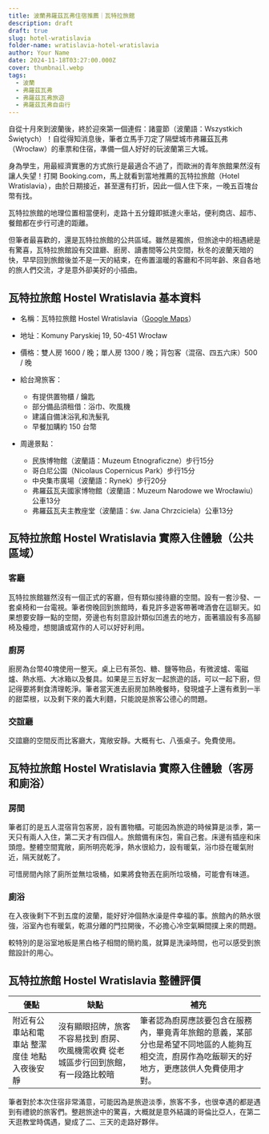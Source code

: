 ```yaml
---
title: 波蘭弗羅茲瓦弗住宿推薦｜瓦特拉旅館
description: draft
draft: true
slug: hotel-wratislavia
folder-name: wratislavia-hotel-wratislavia
author: Your Name
date: 2024-11-18T03:27:00.000Z
cover: thumbnail.webp
tags:
  - 波蘭
  - 弗羅茲瓦弗
  - 弗羅茲瓦弗旅遊
  - 弗羅茲瓦弗自由行
---
```

自從十月來到波蘭後，終於迎來第一個連假：諸靈節（波蘭語：Wszystkich Świętych）！自從得知消息後，筆者立馬手刀定了隔壁城市弗羅茲瓦弗（Wrocław）的車票和住宿，準備一個人好好的玩波蘭第三大城。

身為學生，用最經濟實惠的方式旅行是最適合不過了，而歐洲的青年旅館果然沒有讓人失望！打開 Booking.com，馬上就看到當地推薦的瓦特拉旅館（Hotel Wratislavia），由於日期接近，甚至還有打折，因此一個人住下來，一晚五百塊台幣有找。

瓦特拉旅館的地理位置相當便利，走路十五分鐘即抵達火車站，便利商店、超市、餐館都在步行可達的距離。

但筆者最喜歡的，還是瓦特拉旅館的公共區域。雖然是獨旅，但旅途中的相遇總是有驚喜，瓦特拉旅館設有交誼廳、廚房、讀書間等公共空間，秋冬的波蘭天暗的快，早早回到旅館後並不是一天的結束，在佈置溫暖的客廳和不同年齡、來自各地的旅人們交流，才是意外卻美好的小插曲。

## 瓦特拉旅館 Hostel Wratislavia 基本資料

* 名稱：瓦特拉旅館 Hostel Wratislavia（[Google Maps](https://maps.app.goo.gl/fhiThkmZZZjEsmiD7)）
* 地址：Komuny Paryskiej 19, 50-451 Wrocław
* 價格：雙人房 1600 / 晚；單人房 1300 / 晚；背包客（混宿、四五六床）500 / 晚
* 給台灣旅客：

  * 有提供置物櫃 / 鑰匙
  * 部分備品須租借：浴巾、吹風機
  * 建議自備沫浴乳和洗髮乳
  * 早餐加購約 150 台幣
* 周邊景點：

  * 民族博物館（波蘭語：Muzeum Etnograficzne）步行15分
  * 哥白尼公園（Nicolaus Copernicus Park）步行15分
  * 中央集市廣場（波蘭語：Rynek）步行20分
  * 弗羅茲瓦夫國家博物館（波蘭語：Muzeum Narodowe we Wrocławiu） 公車13分
  * 弗羅茲瓦夫主教座堂（波蘭語：św. Jana Chrzciciela）公車13分

## 瓦特拉旅館 Hostel Wratislavia 實際入住體驗（公共區域）

### 客廳

瓦特拉旅館雖然沒有一個正式的客廳，但有類似接待廳的空間。設有一套沙發、一套桌椅和一台電視。筆者傍晚回到旅館時，看見許多遊客帶著啤酒會在這聊天。如果想要安靜一點的空間，旁邊也有刻意設計類似凹進去的地方，面著牆設有多高腳椅及檯燈，想閱讀或寫作的人可以好好利用。

### 廚房

廚房為台幣40塊使用一整天。桌上已有茶包、糖、鹽等物品，有微波爐、電磁爐、熱水瓶、大冰箱以及餐具。如果是三五好友一起旅遊的話，可以一起下廚，但記得要將剩食清理乾淨。筆者當天進去廚房加熱晚餐時，發現爐子上還有煮到一半的甜菜根，以及剩下來的義大利麵，只能說是旅客公德心的問題。

### 交誼廳

交誼廳的空間反而比客廳大，寬敞安靜。大概有七、八張桌子。免費使用。

## 瓦特拉旅館 Hostel Wratislavia 實際入住體驗（客房和廁浴）

### 房間

筆者訂的是五人混宿背包客房，設有置物櫃。可能因為旅遊的時候算是淡季，第一天只有兩人入住，第二天才有四個人。旅館備有床包，需自己套。床邊有插座和床頭燈。整體空間寬敞，廁所明亮乾淨，熱水很給力，設有暖氣，浴巾掛在暖氣附近，隔天就乾了。

可惜房間內除了廁所並無垃圾桶，如果將食物丟在廁所垃圾桶，可能會有味道。

### 廁浴

在入夜後剩下不到五度的波蘭，能好好沖個熱水澡是件幸福的事。旅館內的熱水很強，浴室內也有暖氣，乾濕分離的門拉開後，不必擔心冷空氣瞬間撲上來的問題。

較特別的是浴室地板是黑白格子相間的簡約風，就算是洗澡時間，也可以感受到旅館設計的用心。

## 瓦特拉旅館 Hostel Wratislavia 整體評價

| 優點                      | 缺點                                          | 補充                                                                      |
| ----------------------- | ------------------------------------------- | ----------------------------------------------------------------------- |
| 附近有公車站和電車站 整潔度佳 地點入夜後安靜 | 沒有顯眼招牌，旅客不容易找到 廚房、吹風機需收費 從老城區步行回到旅館，有一段路比較暗 | 筆者認為廚房應該要包含在服務內，畢竟青年旅館的意義，某部分也是希望不同地區的人能夠互相交流，廚房作為吃飯聊天的好地方，更應該供人免費使用才對。 |

筆者對於本次住宿非常滿意，可能因為是旅遊淡季，旅客不多，也很幸遇的都是遇到有禮貌的旅客們。整趟旅途中的驚喜，大概就是意外結識的哥倫比亞人，在第二天逛教堂時偶遇，變成了二、三天的走路好夥伴。
